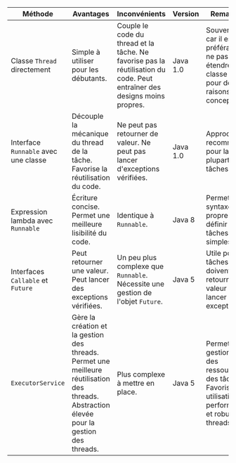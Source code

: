 | Méthode                          | Avantages                                       | Inconvénients                               | Version | Remarques                                        |
|----------------------------------|-------------------------------------------------|---------------------------------------------|---------|-------------------------------------------------|
| Classe `Thread` directement      | Simple à utiliser pour les débutants.           | Couple le code du thread et la tâche. Ne favorise pas la réutilisation du code. Peut entraîner des designs moins propres. | Java 1.0 | Souvent évité car il est préférable de ne pas étendre la classe `Thread` pour des raisons de conception. |
| Interface `Runnable` avec une classe | Découple la mécanique du thread de la tâche. Favorise la réutilisation du code. | Ne peut pas retourner de valeur. Ne peut pas lancer d'exceptions vérifiées. | Java 1.0 | Approche recommandée pour la plupart des tâches. |
| Expression lambda avec `Runnable` | Écriture concise. Permet une meilleure lisibilité du code. | Identique à `Runnable`. | Java 8 | Permet une syntaxe plus propre pour définir des tâches simples. |
| Interfaces `Callable` et `Future` | Peut retourner une valeur. Peut lancer des exceptions vérifiées. | Un peu plus complexe que `Runnable`. Nécessite une gestion de l'objet `Future`. | Java 5 | Utile pour les tâches qui doivent retourner une valeur ou lancer des exceptions. |
| `ExecutorService`                | Gère la création et la gestion des threads. Permet une meilleure réutilisation des threads. Abstraction élevée pour la gestion des threads. | Plus complexe à mettre en place. | Java 5 | Permet une gestion fine des ressources et des tâches. Favorise une utilisation performante et robuste des threads. |
